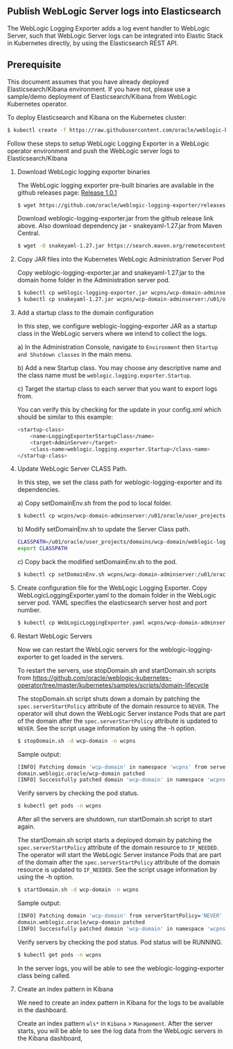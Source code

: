 ## Publish WebLogic Server logs into Elasticsearch

The WebLogic Logging Exporter adds a log event handler to WebLogic Server, such that WebLogic Server logs can be integrated into Elastic Stack in Kubernetes directly, by using the Elasticsearch REST API.

## Prerequisite

This document assumes that you have already deployed Elasticsearch/Kibana environment. If you have not, please use a sample/demo deployment of Elasticsearch/Kibana from WebLogic Kubernetes operator.

To deploy Elasticsearch and Kibana on the Kubernetes cluster:
```bash	
$ kubectl create -f https://raw.githubusercontent.com/oracle/weblogic-kubernetes-operator/master/kubernetes/samples/scripts/elasticsearch-and-kibana/elasticsearch_and_kibana.yaml
```

Follow these steps to setup WebLogic Logging Exporter in a WebLogic operator environment and push the WebLogic server logs to Elasticsearch/Kibana

1. Download WebLogic logging exporter binaries

    The WebLogic logging exporter pre-built binaries are available in the github releases page: [Release 1.0.1](https://github.com/oracle/weblogic-logging-exporter/releases)
    
    ```bash	
    $ wget https://github.com/oracle/weblogic-logging-exporter/releases/download/v1.0.1/weblogic-logging-exporter.jar
    ```

    Download weblogic-logging-exporter.jar from the github release link above. Also download dependency jar - snakeyaml-1.27.jar from Maven Central.

    ```bash
    $ wget -O snakeyaml-1.27.jar https://search.maven.org/remotecontent?filepath=org/yaml/snakeyaml/1.27/snakeyaml-1.27.jar
    ```
1. Copy JAR files into the Kubernetes WebLogic Administration Server Pod

    Copy weblogic-logging-exporter.jar and snakeyaml-1.27.jar to the domain home folder in the Administration server pod.

    ```bash
    $ kubectl cp weblogic-logging-exporter.jar wcpns/wcp-domain-adminserver:/u01/oracle/user_projects/domains/wcp-domain/
    $ kubectl cp snakeyaml-1.27.jar wcpns/wcp-domain-adminserver:/u01/oracle/user_projects/domains/wcp-domain/ 
    ```

1. Add a startup class to the domain configuration

    In this step, we configure weblogic-logging-exporter JAR as a startup class in the WebLogic servers where we intend to collect the logs.

    a) In the Administration Console,   navigate to `Environment` then `Startup and Shutdown classes` in the main menu.

    b) Add a new Startup class. You may choose any descriptive name and the class name must be `weblogic.logging.exporter.Startup`.

    c) Target the startup class to each server that you want to export logs from.

    You can verify this by checking for the update in your config.xml which should be similar to this example:

    ```bash
    <startup-class>
        <name>LoggingExporterStartupClass</name>
        <target>AdminServer</target>
        <class-name>weblogic.logging.exporter.Startup</class-name>
    </startup-class>
    ```

1. Update WebLogic Server CLASS Path.

    In this step, we set the class path for weblogic-logging-exporter and its dependencies.

    a) Copy setDomainEnv.sh from the pod to local folder.
    ```bash
    $ kubectl cp wcpns/wcp-domain-adminserver:/u01/oracle/user_projects/domains/wcp-domain/bin/setDomainEnv.sh setDomainEnv.sh
    ```
    b) Modify setDomainEnv.sh to update the Server Class path.
    ```bash
    CLASSPATH=/u01/oracle/user_projects/domains/wcp-domain/weblogic-logging-exporter.jar:/u01/oracle/user_projects/domains/wcp-domain/snakeyaml-1.27.jar:${CLASSPATH}
    export CLASSPATH
    ```
	
    c) Copy back the modified setDomainEnv.sh to the pod.
    ```bash
    $ kubectl cp setDomainEnv.sh wcpns/wcp-domain-adminserver:/u01/oracle/user_projects/domains/wcp-domain/bin/setDomainEnv.sh
    ```

1. Create configuration file for the WebLogic Logging Exporter.
Copy WebLogicLoggingExporter.yaml to the domain folder in the WebLogic server pod. YAML specifies the elasticsearch server host and port number.
    ```bash
    $ kubectl cp WebLogicLoggingExporter.yaml wcpns/wcp-domain-adminserver:/u01/oracle/user_projects/domains/wcp-domain/config/
    ```

1. Restart WebLogic Servers

    Now we can restart the WebLogic servers for the weblogic-logging-exporter to get loaded in the servers.

    To restart the servers, use stopDomain.sh  and startDomain.sh scripts from https://github.com/oracle/weblogic-kubernetes-operator/tree/master/kubernetes/samples/scripts/domain-lifecycle

    The stopDomain.sh script shuts down a domain by patching the `spec.serverStartPolicy` attribute of the domain resource to `NEVER`. The operator will shut down the WebLogic Server instance Pods that are part of the domain after the `spec.serverStartPolicy` attribute is updated to `NEVER`. See the script usage information by using the -h option.

    ```bash
    $ stopDomain.sh -d wcp-domain -n wcpns
    ```
    Sample output:
    ```bash
    [INFO] Patching domain 'wcp-domain' in namespace 'wcpns' from serverStartPolicy='IF_NEEDED' to 'NEVER'.
    domain.weblogic.oracle/wcp-domain patched
    [INFO] Successfully patched domain 'wcp-domain' in namespace 'wcpns' with 'NEVER' start policy!
    ```

    Verify servers by checking the pod status. 
    ```bash
    $ kubectl get pods -n wcpns 
    ```

    After all the servers are shutdown, run startDomain.sh script to start again.

    The startDomain.sh script starts a deployed domain by patching the `spec.serverStartPolicy` attribute of the domain resource to `IF_NEEDED`. The operator will start the WebLogic Server instance Pods that are part of the domain after the `spec.serverStartPolicy` attribute of the domain resource is updated to `IF_NEEDED`. See the script usage information by using the -h option.

    ```bash
    $ startDomain.sh -d wcp-domain -n wcpns
    ```
    Sample output:
    ```bash
    [INFO] Patching domain 'wcp-domain' from serverStartPolicy='NEVER' to 'IF_NEEDED'.
    domain.weblogic.oracle/wcp-domain patched
    [INFO] Successfully patched domain 'wcp-domain' in namespace 'wcpns' with 'IF_NEEDED' start policy!
    ```

    Verify servers by checking the pod status. Pod status will be RUNNING.
    ```bash
    $ kubectl get pods -n wcpns 
    ```
    In the server logs, you will be able to see the weblogic-logging-exporter class being called.

1. Create an index pattern in Kibana

    We need to create an index pattern in Kibana for the logs to be available in the dashboard.

    Create an index pattern `wls*` in `Kibana` > `Management`. After the server starts, you will be able to see the log data from the WebLogic servers in the Kibana dashboard,

